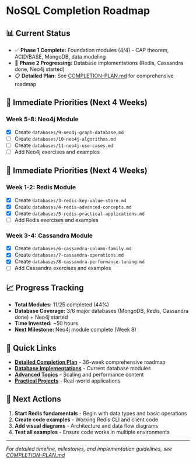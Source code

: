 # NoSQL Completion Roadmap

## 📊 **Current Status**
- ✅ **Phase 1 Complete:** Foundation modules (4/4) - CAP theorem, ACID/BASE, MongoDB, data modeling
- 🔄 **Phase 2 Progressing:** Database implementations (Redis, Cassandra done, Neo4j started)
- 📋 **Detailed Plan:** See [COMPLETION-PLAN.md](./COMPLETION-PLAN.md) for comprehensive roadmap

## 🎯 **Immediate Priorities (Next 4 Weeks)**

### **Week 5-8: Neo4j Module**
- [x] Create `databases/9-neo4j-graph-database.md`
- [ ] Create `databases/10-neo4j-algorithms.md`
- [ ] Create `databases/11-neo4j-use-cases.md`
- [ ] Add Neo4j exercises and examples

## 🎯 **Immediate Priorities (Next 4 Weeks)**

### **Week 1-2: Redis Module**
- [x] Create `databases/3-redis-key-value-store.md`
- [x] Create `databases/4-redis-advanced-concepts.md`
- [x] Create `databases/5-redis-practical-applications.md`
- [ ] Add Redis exercises and examples

### **Week 3-4: Cassandra Module**
- [x] Create `databases/6-cassandra-column-family.md`
- [x] Create `databases/7-cassandra-operations.md`
- [x] Create `databases/8-cassandra-performance-tuning.md`
- [ ] Add Cassandra exercises and examples

## 📈 **Progress Tracking**
- **Total Modules:** 11/25 completed (44%)
- **Database Coverage:** 3/6 major databases (MongoDB, Redis, Cassandra done) + Neo4j started
- **Time Invested:** ~50 hours
- **Next Milestone:** Neo4j module complete (Week 8)

## 🔗 **Quick Links**
- **[Detailed Completion Plan](./COMPLETION-PLAN.md)** - 36-week comprehensive roadmap
- **[Database Implementations](./databases/)** - Current database modules
- **[Advanced Topics](./advanced/)** - Scaling and performance content
- **[Practical Projects](./practical/)** - Real-world applications

## 🚀 **Next Actions**
1. **Start Redis fundamentals** - Begin with data types and basic operations
2. **Create code examples** - Working Redis CLI and client code
3. **Add visual diagrams** - Architecture and data flow diagrams
4. **Test all examples** - Ensure code works in multiple environments

---
*For detailed timeline, milestones, and implementation guidelines, see [COMPLETION-PLAN.md](./COMPLETION-PLAN.md)*